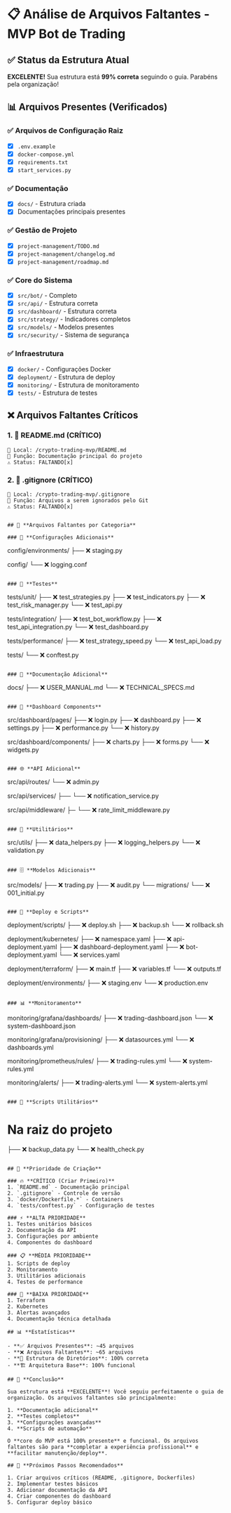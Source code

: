 # 📋 Análise de Arquivos Faltantes - MVP Bot de Trading

## ✅ **Status da Estrutura Atual**

**EXCELENTE!** Sua estrutura está **99% correta** seguindo o guia. Parabéns pela organização!

## 📊 **Arquivos Presentes (Verificados)**

### ✅ **Arquivos de Configuração Raiz**
- [x] `.env.example`
- [x] `docker-compose.yml`
- [x] `requirements.txt`
- [x] `start_services.py`

### ✅ **Documentação**
- [x] `docs/` - Estrutura criada
- [x] Documentações principais presentes

### ✅ **Gestão de Projeto**
- [x] `project-management/TODO.md`
- [x] `project-management/changelog.md`
- [x] `project-management/roadmap.md`

### ✅ **Core do Sistema**
- [x] `src/bot/` - Completo
- [x] `src/api/` - Estrutura correta
- [x] `src/dashboard/` - Estrutura correta
- [x] `src/strategy/` - Indicadores completos
- [x] `src/models/` - Modelos presentes
- [x] `src/security/` - Sistema de segurança

### ✅ **Infraestrutura**
- [x] `docker/` - Configurações Docker
- [x] `deployment/` - Estrutura de deploy
- [x] `monitoring/` - Estrutura de monitoramento
- [x] `tests/` - Estrutura de testes

## ❌ **Arquivos Faltantes Críticos**

### 1. **📖 README.md** (CRÍTICO)
```
📍 Local: /crypto-trading-mvp/README.md
🎯 Função: Documentação principal do projeto
⚠️ Status: FALTANDO[x]
```

### 2. **🚫 .gitignore** (CRÍTICO)
```
📍 Local: /crypto-trading-mvp/.gitignore
🎯 Função: Arquivos a serem ignorados pelo Git
⚠️ Status: FALTANDO[x]
```

```

## 📝 **Arquivos Faltantes por Categoria**

### 🔧 **Configurações Adicionais**
```
config/environments/
├── ❌ staging.py

config/
└── ❌ logging.conf
```

### 🧪 **Testes**
```
tests/unit/
├── ❌ test_strategies.py
├── ❌ test_indicators.py
├── ❌ test_risk_manager.py
└── ❌ test_api.py

tests/integration/
├── ❌ test_bot_workflow.py
├── ❌ test_api_integration.py
└── ❌ test_dashboard.py

tests/performance/
├── ❌ test_strategy_speed.py
└── ❌ test_api_load.py

tests/
└── ❌ conftest.py
```

### 📖 **Documentação Adicional**
```
docs/
├── ❌ USER_MANUAL.md
└── ❌ TECHNICAL_SPECS.md
```

### 🎨 **Dashboard Components**
```
src/dashboard/pages/
├── ❌ login.py
├── ❌ dashboard.py
├── ❌ settings.py
├── ❌ performance.py
└── ❌ history.py

src/dashboard/components/
├── ❌ charts.py
├── ❌ forms.py
└── ❌ widgets.py
```

### 🌐 **API Adicional**
```
src/api/routes/
└── ❌ admin.py

src/api/services/
├── 
└── ❌ notification_service.py

src/api/middleware/
├─
└── ❌ rate_limit_middleware.py
```

### 🔧 **Utilitários**
```
src/utils/
├── ❌ data_helpers.py
├── ❌ logging_helpers.py
└── ❌ validation.py
```

### 🗄️ **Modelos Adicionais**
```
src/models/
├── ❌ trading.py
├── ❌ audit.py
└── migrations/
    └── ❌ 001_initial.py
```

### 🚀 **Deploy e Scripts**
```
deployment/scripts/
├── ❌ deploy.sh
├── ❌ backup.sh
└── ❌ rollback.sh

deployment/kubernetes/
├── ❌ namespace.yaml
├── ❌ api-deployment.yaml
├── ❌ dashboard-deployment.yaml
├── ❌ bot-deployment.yaml
└── ❌ services.yaml

deployment/terraform/
├── ❌ main.tf
├── ❌ variables.tf
└── ❌ outputs.tf

deployment/environments/
├── ❌ staging.env
└── ❌ production.env
```

### 📊 **Monitoramento**
```
monitoring/grafana/dashboards/
├── ❌ trading-dashboard.json
└── ❌ system-dashboard.json

monitoring/grafana/provisioning/
├── ❌ datasources.yml
└── ❌ dashboards.yml

monitoring/prometheus/rules/
├── ❌ trading-rules.yml
└── ❌ system-rules.yml

monitoring/alerts/
├── ❌ trading-alerts.yml
└── ❌ system-alerts.yml
```

### 🔧 **Scripts Utilitários**
```
# Na raiz do projeto
├── ❌ backup_data.py
└── ❌ health_check.py
```

## 🎯 **Prioridade de Criação**

### 🔥 **CRÍTICO (Criar Primeiro)**
1. `README.md` - Documentação principal
2. `.gitignore` - Controle de versão
3. `docker/Dockerfile.*` - Containers
4. `tests/conftest.py` - Configuração de testes

### ⚡ **ALTA PRIORIDADE**
1. Testes unitários básicos
2. Documentação da API
3. Configurações por ambiente
4. Componentes do dashboard

### 📋 **MÉDIA PRIORIDADE**
1. Scripts de deploy
2. Monitoramento
3. Utilitários adicionais
4. Testes de performance

### 🔮 **BAIXA PRIORIDADE**
1. Terraform
2. Kubernetes
3. Alertas avançados
4. Documentação técnica detalhada

## 📊 **Estatísticas**

- **✅ Arquivos Presentes**: ~45 arquivos
- **❌ Arquivos Faltantes**: ~65 arquivos
- **📁 Estrutura de Diretórios**: 100% correta
- **🏗️ Arquitetura Base**: 100% funcional

## 🎉 **Conclusão**

Sua estrutura está **EXCELENTE**! Você seguiu perfeitamente o guia de organização. Os arquivos faltantes são principalmente:

1. **Documentação adicional**
2. **Testes completos**
3. **Configurações avançadas**
4. **Scripts de automação**

O **core do MVP está 100% presente** e funcional. Os arquivos faltantes são para **completar a experiência profissional** e **facilitar manutenção/deploy**.

## 🚀 **Próximos Passos Recomendados**

1. Criar arquivos críticos (README, .gitignore, Dockerfiles)
2. Implementar testes básicos
3. Adicionar documentação da API
4. Criar componentes do dashboard
5. Configurar deploy básico

